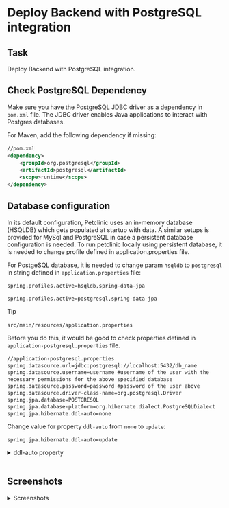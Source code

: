 # Deploy Backend with PostgreSQL integration

## Task
Deploy Backend with PostgreSQL integration.

## Check PostgreSQL Dependency
Make sure you have the PostgreSQL JDBC driver as a dependency in `pom.xml` file. The JDBC driver enables Java applications to interact with Postgres databases.

For Maven, add the following dependency if missing:

```xml
//pom.xml
<dependency>
    <groupId>org.postgresql</groupId>
    <artifactId>postgresql</artifactId>
    <scope>runtime</scope>
</dependency>
```

## Database configuration 

In its default configuration, Petclinic uses an in-memory database (HSQLDB) which gets populated at startup with data. A similar setups is provided for MySql and PostgreSQL in case a persistent database configuration is needed. To run petclinic locally using persistent database, it is needed to change profile defined in application.properties file.

For PostgeSQL database, it is needed to change param `hsqldb` to `postgresql` in string defined in `application.properties` file:
```
spring.profiles.active=hsqldb,spring-data-jpa
```
```
spring.profiles.active=postgresql,spring-data-jpa
```

 > [!TIP]
 > `src/main/resources/application.properties`

Before you do this, it would be good to check properties defined in `application-postgresql.properties` file.

```
//application-postgresql.properties
spring.datasource.url=jdbc:postgresql://localhost:5432/db_name
spring.datasource.username=username #username of the user with the necessary permissions for the above specified database 
spring.datasource.password=password #password of the user above
spring.datasource.driver-class-name=org.postgresql.Driver
spring.jpa.database=POSTGRESQL
spring.jpa.database-platform=org.hibernate.dialect.PostgreSQLDialect
spring.jpa.hibernate.ddl-auto=none
```

Change value for property `ddl-auto` from `none` to `update`:
```
spring.jpa.hibernate.ddl-auto=update
```

<details>
<summary>ddl-auto property</summary>

The ddl-auto property sets the behavior of Hibernate’s schema generation tool and has five possible values:
- `create` – On application start-up, drop all tables managed by Hibernate, - then create them from scratch.
- `create-drop` – On application start-up, create all tables managed by - Hibernate. On shutdown, drop all of them.
- `update` – On application start-up, update the existing tables to match the schema Hibernate expects if necessary.
- `validate` – On application start-up, check that the existing tables match the schema Hibernate expects, and throw an exception if they do not match.
- `none` – Do not perform any automatic schema management.
</details>
<br>

## Screenshots 

<details>
<summary>Screenshots</summary>

Select query in psql on table `specialties`:  
![01](/06-backend-postgresql-integration/01_screenshot_db_select_before.png)

Executed POST method in Swagger:  
![02](/06-backend-postgresql-integration/02_screenshot_post_1.png)
![03](/06-backend-postgresql-integration/03_screenshot_post_2.png)

Status code after manipulation of data:  
![04](/06-backend-postgresql-integration/04_screenshot_post_status_code.png)

Select query in psql on table `specialties` after manipulation of data:  
![05](/06-backend-postgresql-integration/05_screenshot_db_select_after.png)
</details>
